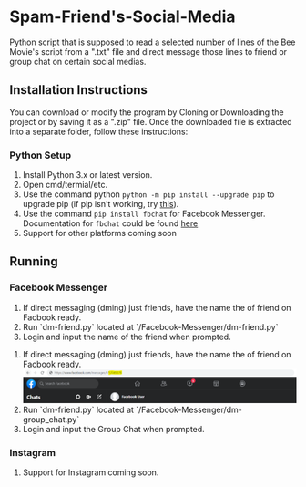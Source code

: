 # Spam-Friend's-Social-Media
Python script that is supposed to read a selected number of lines of the Bee Movie's script from a ".txt" file and direct message those lines to friend or group chat on certain social medias.

## Installation Instructions
You can download or modify the program by Cloning or Downloading the project or by saving it as a ".zip" file.
Once the downloaded file is extracted into a separate folder, follow these instructions:

### Python Setup
1. Install Python 3.x or latest version.
2. Open cmd/termial/etc.
3. Use the command python `python -m pip install --upgrade pip` to upgrade pip (if pip isn't working, try [this](https://stackoverflow.com/questions/23708898/pip-is-not-recognized-as-an-internal-or-external-command)).
4. Use the command `pip install fbchat` for Facebook Messenger. Documentation for `fbchat` could be found [here](https://fbchat.readthedocs.io)
5. Support for other platforms coming soon

## Running

### Facebook Messenger
<ol start="1">
  <li>If direct messaging (dming) just friends, have the name the of friend on Facbook ready.</li>
  <li>Run `dm-friend.py` located at `/Facebook-Messenger/dm-friend.py`</li>
  <li>Login and input the name of the friend when prompted.</li>
</ol>
<ol start="1">
  <li>If direct messaging (dming) just friends, have the name the of friend on Facbook ready.</li>
  <img src="/assets/img/GC-ID.PNG" alt="GC ID Image"/>
  <li>Run `dm-friend.py` located at `/Facebook-Messenger/dm-group_chat.py`</li>
  <li>Login and input the Group Chat when prompted.</li>
</ol>

### Instagram
1. Support for Instagram coming soon.
